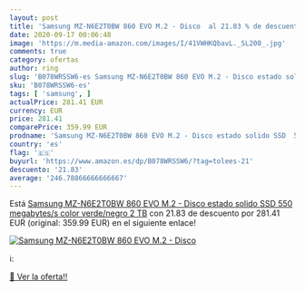 ```yaml
---
layout: post
title: 'Samsung MZ-N6E2T0BW 860 EVO M.2 - Disco  al 21.83 % de descuento'
date: 2020-09-17 00:06:48
image: 'https://m.media-amazon.com/images/I/41VWHKQbavL._SL200_.jpg'
comments: true
category: ofertas
author: ring
slug: 'B078WRSSW6-es Samsung MZ-N6E2T0BW 860 EVO M.2 - Disco estado solido SSD...'
sku: 'B078WRSSW6-es'
tags: [ 'samsung', ]
actualPrice: 281.41 EUR
currency: EUR
price: 281.41
comparePrice: 359.99 EUR
prodname: 'Samsung MZ-N6E2T0BW 860 EVO M.2 - Disco estado solido SSD  550 megabytes/s  color verde/negro  2 TB'
country: 'es'
flag: '🇪🇸'
buyurl: 'https://www.amazon.es/dp/B078WRSSW6/?tag=tolees-21'
descuento: '21.83'
average: '246.78866666666667'
---
```


Está [Samsung MZ-N6E2T0BW 860 EVO M.2 - Disco estado solido SSD  550 megabytes/s  color verde/negro  2 TB](https://www.amazon.es/dp/B078WRSSW6/?tag=tolees-21) con 21.83 de descuento por 281.41 EUR (original: 359.99 EUR) en el siguiente enlace!

[![Samsung MZ-N6E2T0BW 860 EVO M.2 - Disco ](https://m.media-amazon.com/images/I/41VWHKQbavL._SL200_.jpg)](https://www.amazon.es/dp/B078WRSSW6/?tag=tolees-21)

ℹ️:


[🛒 Ver la oferta!!](https://www.amazon.es/dp/B078WRSSW6/?tag=tolees-21)
